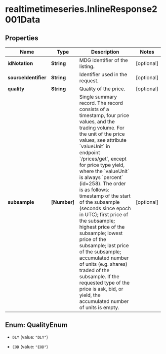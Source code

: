 # realtimetimeseries.InlineResponse2001Data

## Properties

Name | Type | Description | Notes
------------ | ------------- | ------------- | -------------
**idNotation** | **String** | MDG identifier of the listing. | [optional] 
**sourceIdentifier** | **String** | Identifier used in the request. | [optional] 
**quality** | **String** | Quality of the price. | [optional] 
**subsample** | **[Number]** | Single summary record. The record consists of a timestamp, four price values, and the trading volume. For the unit of the price values, see attribute &#x60;valueUnit&#x60; in endpoint &#x60;/prices/get&#x60;, except for price type yield, where the &#x60;valueUnit&#x60; is always &#x60;percent&#x60; (id&#x3D;258). The order is as follows: timestamp of the start of the subsample (seconds since epoch in UTC); first price of the subsample; highest price of the subsample; lowest price of the subsample; last price of the subsample; accumulated number of units (e.g. shares) traded of the subsample. If the requested type of the price is ask, bid, or yield, the accumulated number of units is empty. | [optional] 



## Enum: QualityEnum


* `DLY` (value: `"DLY"`)

* `EOD` (value: `"EOD"`)





